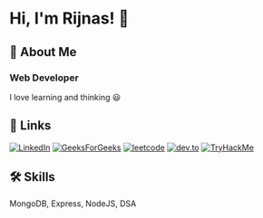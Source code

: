 
# Hi, I'm Rijnas! 👋


## 🚀 About Me
### Web Developer
I love learning and thinking 😃

## 🔗 Links

[![LinkedIn](https://img.shields.io/badge/LinkedIn-0077B5?style=for-the-badge&logo=linkedin&logoColor=white)](https://www.linkedin.com/in/rijnas)
[![GeeksForGeeks](https://img.shields.io/badge/-GeeksForGeeks-green)](https://auth.geeksforgeeks.org/user/riju_bro/)
[![leetcode](https://img.shields.io/badge/-leetcode-orange)](https://leetcode.com/riju_bro/)
[![dev.to](https://img.shields.io/badge/-dev.to-black)](https://dev.to/riju_bro)
[![TryHackMe](https://img.shields.io/badge/-TryHackMe-darkblue)](https://tryhackme.com/p/MuhammedRijnas)

## 🛠 Skills
MongoDB, Express, NodeJS, DSA
